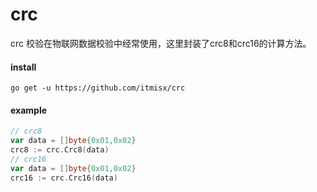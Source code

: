 # crc

crc 校验在物联网数据校验中经常使用，这里封装了crc8和crc16的计算方法。

#### install

`go get -u https://github.com/itmisx/crc`

#### example

````go
// crc8
var data = []byte{0x01,0x02}
crc8 := crc.Crc8(data)
// crc16
var data = []byte{0x01,0x02}
crc16 := crc.Crc16(data)
````
